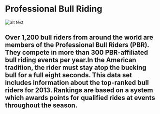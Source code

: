 #  Professional Bull Riding
![alt text](https://courses.edx.org/assets/courseware/v1/6820e887661d68aa4d51060d5c8fb329/asset-v1:UTAustinX+UT.7.11x+2T2017+type@asset+block/bull.jpg)

## Over 1,200 bull riders from around the world are members of the Professional Bull Riders (PBR). They compete in more than 300 PBR-affiliated bull riding events per year.In the American tradition, the rider must stay atop the bucking bull for a full eight seconds. This data set includes information about the top-ranked bull riders for 2013.  Rankings are based on a system which awards points for qualified rides at events throughout the season. 
